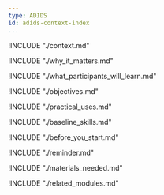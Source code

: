 ```yaml
---
type: ADIDS
id: adids-context-index
...
```


!INCLUDE "./context.md"

!INCLUDE "./why_it_matters.md"

!INCLUDE "./what_participants_will_learn.md"

!INCLUDE "./objectives.md"

!INCLUDE "./practical_uses.md"

!INCLUDE "./baseline_skills.md"

!INCLUDE "./before_you_start.md"

!INCLUDE "./reminder.md"

!INCLUDE "./materials_needed.md"

!INCLUDE "./related_modules.md"


